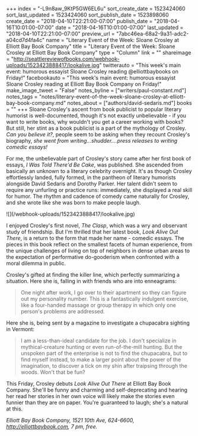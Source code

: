 +++
index = "-L9n8aw_9KtP5GW6EL6u"
sort_create_date = 1523424060
sort_last_updated = 1523424060
sort_publish_date = 1523898060
create_date = "2018-04-10T22:21:00-07:00"
publish_date = "2018-04-16T10:01:00-07:00"
date = "2018-04-16T10:01:00-07:00"
last_updated = "2018-04-10T22:21:00-07:00"
preview_url = "7abc46ea-68a2-9a31-adc2-a04cd7d4fa4c"
name = "Literary Event of the Week: Sloane Crosley at Elliott Bay Book Company"
title = "Literary Event of the Week: Sloane Crosley at Elliott Bay Book Company"
type = "Column"
link = ""
shareimage = "http://seattlereviewofbooks.com/webhook-uploads/1523423888417/lookalive.jpg"
twitterauto = "This week's main event: humorous essayist Sloane Crosley reading @elliottbaybooks on Friday!"
facebookauto = "This week's main event: humorous essayist Sloane Crosley reading at Elliott Bay Book Company on Friday!"
make_image_tweet = "False"
notes_byline = ["writers/paul-constant.md"]
notes_tags = "notes/literary-event-of-the-week-sloane-crosley-at-elliott-bay-book-company.md"
notes_about = ["authors/david-sedaris.md"]
books = ""
+++
Sloane Crosley's ascent from book publicist to popular literary humorist is well-documented, though it's not exactly unbelievable - if you want to write books, why wouldn't you get a career working with books? But still, her stint as a book publicist is a part of the mythology of Crosley. *Can you believe it?*, people seem to be asking when they recount Crosley's biography, *she went from writing…shudder….press releases to writing comedic essays!*

For me, the unbelievable part of Crosley's story came after her first book of essays, *I Was Told There'd Be Cake*, was published. She ascended from basically an unknown to a literary celebrity overnight. It's as though Crosley effortlessly landed, fully formed, in the pantheon of literary humorists alongside David Sedaris and Dorothy Parker. Her talent didn't seem to require any unfurling or practice runs: immediately, she displayed a real skill for humor. The rhythm and cadence of comedy came naturally for Crosley, and she wrote like she was born to make people laugh.

<p class="image-left">![](/webhook-uploads/1523423888417/lookalive.jpg)</p>

I enjoyed Crosley's first novel, *The Clasp*, which was a wry and observant study of friendship. But I'm thrilled that her latest book, *Look Alive Out There*, is a return to the form that made her name - comedic essays. The pieces in this book reflect on the smallest facets of human experience, from the unique challenges of living on top of neighbors in dense urban areas to the expectation of performative do-gooderism when confronted with a moral dilemma in public. 

Crosley's gifted at finding the killer line, which perfectly summarizing a situation. Here she is, falling in with friends who are into enneagrams:

<blockquote>One night after work, I go over to their apartment so they can figure out my personality number. This is a fantastically indulgent exercise, like a four-handed massage or group therapy in which only one person's problems are addressed.</blockquote>

Here she is, being sent by a magazine to investigate a chupacabra sighting in Vermont:

<blockquote>I am a less-than-ideal candidate for the job. I don't specialize in mythical-creature hunting or even run-of-the-mill hunting. But the unspoken part of the enterprise is not to find the chupacabra, but to find myself instead, to make a larger point about the power of the imagination, to discover a tick on my shin after traipsing through the woods. Won't that be fun?</blockquote>

This Friday, Crosley debuts *Look Alive Out There* at Elliott Bay Book Company. She'll be funny and charming and self-deprecating and hearing her read her stories in her own voice will likely make the stories even funnier than they are on paper. You're guaranteed to laugh; she's a natural at this.

*Elliott Bay Book Company, 1521 10th Ave, 624-6600, http://elliottbaybook.com, 7 pm, free.*
